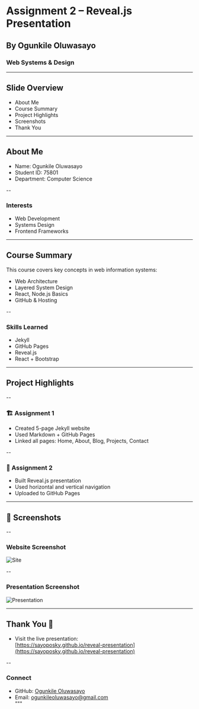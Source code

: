 # Assignment 2 – Reveal.js Presentation

## By Ogunkile Oluwasayo

### Web Systems & Design

---

## Slide Overview

- About Me
- Course Summary
- Project Highlights
- Screenshots
- Thank You

---

## About Me

- Name: Ogunkile Oluwasayo
- Student ID: 75801
- Department: Computer Science

--

### Interests

- Web Development
- Systems Design
- Frontend Frameworks

---

## Course Summary

This course covers key concepts in web information systems:

- Web Architecture
- Layered System Design
- React, Node.js Basics
- GitHub & Hosting

--

### Skills Learned

- Jekyll
- GitHub Pages
- Reveal.js
- React + Bootstrap

---

## Project Highlights

--

### 🏗️ Assignment 1

- Created 5-page Jekyll website
- Used Markdown + GitHub Pages
- Linked all pages: Home, About, Blog, Projects, Contact

--

### 🎤 Assignment 2

- Built Reveal.js presentation
- Used horizontal and vertical navigation
- Uploaded to GitHub Pages

---

## 📸 Screenshots

--

### Website Screenshot

![Site](https://via.placeholder.com/500x300?text=Jekyll+Website)

--

### Presentation Screenshot

![Presentation](https://via.placeholder.com/500x300?text=Reveal.js+Slides)

---

## Thank You 🙏

- Visit the live presentation:  
  [https://sayoposky.github.io/reveal-presentation](https://sayoposky.github.io/reveal-presentation)

--

### Connect

- GitHub: [Ogunkile Oluwasayo](https://github.com/SayoPosky)
- Email: ogunkileoluwasayo@gmail.com  
  """
